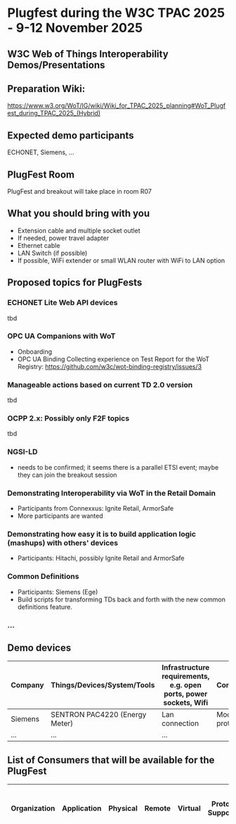 # Plugfest during the W3C TPAC 2025 - 9-12 November 2025

## W3C Web of Things Interoperability Demos/Presentations

## Preparation Wiki:

https://www.w3.org/WoT/IG/wiki/Wiki_for_TPAC_2025_planning#WoT_Plugfest_during_TPAC_2025_(Hybrid)

## Expected demo participants

ECHONET, Siemens, ...

## PlugFest Room
PlugFest and breakout will take place in room R07

## What you should bring with you 

* Extension cable and multiple socket outlet
* If needed, power travel adapter
* Ethernet cable
* LAN Switch (if possible)
* If possible, WiFi extender or small WLAN router with WiFi to LAN option


## Proposed topics for PlugFests

### ECHONET Lite Web API devices
tbd
### OPC UA Companions with WoT
  * Onboarding
  * OPC UA Binding Collecting experience on Test Report for the WoT Registry: https://github.com/w3c/wot-binding-registry/issues/3
### Manageable actions based on current TD 2.0 version
tbd
### OCPP 2.x: Possibly only F2F topics
tbd
### NGSI-LD 
* needs to be confirmed; it seems there is a parallel ETSI event; maybe they can join the breakout session
### Demonstrating Interoperability via WoT in the Retail Domain
  * Participants from Connexxus: Ignite Retail, ArmorSafe
  * More participants are wanted
### Demonstrating how easy it is to build application logic (mashups) with others' devices
  * Participants: Hitachi, possibly Ignite Retail and ArmorSafe
### Common Definitions
  * Participants: Siemens (Ege)
  * Build scripts for transforming TDs back and forth with the new common definitions feature.
###  ...

## Demo devices


| Company   | Things/Devices/System/Tools         | Infrastructure requirements, e.g. open ports, power sockets, Wifi | Comments                 |Contact             |
|-----------|-------------------------------------|-------------------------------------------------------------------|--------------------------|--------------------|
| Siemens   |  SENTRON PAC4220 (Energy Meter)     | Lan connection                                                    | Modbus protocol          |   @sebastiankb     |
| ...       |   ...                               | ...                                                               |                          |                    |




## List of Consumers that will be available for the PlugFest

| Organization     | Application                                   | Physical | Remote | Virtual | Protocol Supported | Infrastructure requirements, e.g., open ports, power sockets, Wifi | Comments                                                     |Contact|
|------------------|-----------------------------------------------|----------|--------|---------|--------------------|-------------------------------------------------------------------|---------------------------------------------------------------|-------|


